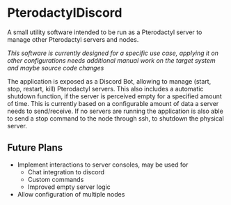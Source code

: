 # PterodactylDiscord
A small utility software intended to be run as a Pterodactyl server to manage other Pterodactyl servers and nodes. 

_This software is currently designed for a specific use case, applying it on other configurations needs additional manual work on the target system and maybe source code changes_

The application is exposed as a Discord Bot, allowing to manage (start, stop, restart, kill) Pterodactyl servers. This also includes a automatic shutdown function, if the server is perceived empty for a specified amount of time. This is currently based on a configurable amount of data a server needs to send/receive.
If no servers are running the application is also able to send a stop command to the node through ssh, to shutdown the physical server.

## Future Plans
- Implement interactions to server consoles, may be used for
  - Chat integration to discord
  - Custom commands
  - Improved empty server logic
- Allow configuration of multiple nodes
